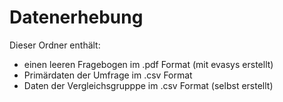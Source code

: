 # Datenerhebung
Dieser Ordner enthält:
- einen leeren Fragebogen im .pdf Format (mit evasys erstellt)
- Primärdaten der Umfrage im .csv Format
- Daten der Vergleichsgrupppe im .csv Format (selbst erstellt)
